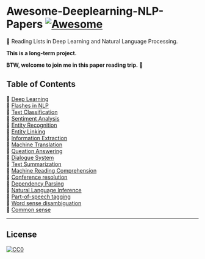 # Awesome-Deeplearning-NLP-Papers [![Awesome](https://awesome.re/badge-flat.svg)](https://awesome.re)
:blue_book: Reading Lists in Deep Learning and Natural Language Processing.  

**This is a long-term project.**

**BTW, welcome to join me in this paper reading trip.** :raising_hand:
## Table of Contents
:watermelon: [Deep Learning](https://github.com/KaiyuanGao/awesome-deeplearning-nlp-papers/blob/master/doc/deep-learning.md)  
:strawberry: [Flashes in NLP](https://github.com/KaiyuanGao/awesome-deeplearning-nlp-papers/blob/master/doc/flashes-in-nlp.md)  
:cherries: [Text Classification](https://github.com/KaiyuanGao/awesome-deeplearning-nlp-papers/blob/master/doc/text-classification.md)  
:peach: [Sentiment Analysis](https://github.com/KaiyuanGao/awesome-deeplearning-nlp-papers/blob/master/doc/sentiment-classification.md)  
:melon: [Entity Recognition](https://github.com/KaiyuanGao/awesome-deeplearning-nlp-papers/blob/master/doc/entity-recognition.md)  
:banana: [Entity Linking](https://github.com/KaiyuanGao/awesome-deeplearning-nlp-papers/blob/master/doc/entity-linking.md)  
:pear: [Information Extraction](https://github.com/KaiyuanGao/awesome-deeplearning-nlp-papers/blob/master/doc/relation-extraction.md)  
:tangerine: [Machine Translation](https://github.com/KaiyuanGao/awesome-deeplearning-nlp-papers/blob/master/doc/machine-translation.md)  
:lemon: [Queation Answering](https://github.com/KaiyuanGao/awesome-deeplearning-nlp-papers/blob/master/doc/queation-answering.md)  
:pineapple: [Dialogue System](https://github.com/KaiyuanGao/awesome-deeplearning-nlp-papers/blob/master/doc/dialogue-system.md)  
:tomato: [Text Summarization](https://github.com/KaiyuanGao/awesome-deeplearning-nlp-papers/blob/master/doc/text-summarization.md)  
:eggplant: [Machine Reading Comprehension](https://github.com/KaiyuanGao/awesome-deeplearning-nlp-papers/blob/master/doc/machine-reading-comprehension.md)  
:grapes: [Conference resolution]()  
:apple: [Dependency Parsing]()  
:tangerine: [Natural Language Inference]()  
:sweet_potato: [Part-of-speech tagging]()  
:peach: [Word sense disambiguation]()  
:corn: [Common sense]()

-----
## License

[![CC0](http://i.creativecommons.org/p/zero/1.0/88x31.png)](http://creativecommons.org/publicdomain/zero/1.0/)